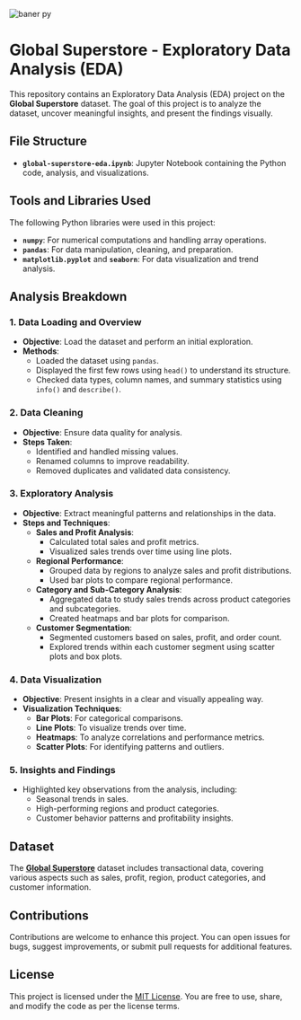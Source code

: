![baner py](https://github.com/user-attachments/assets/db3f9027-ede4-4d1b-b571-9056b5e5f312)
# Global Superstore - Exploratory Data Analysis (EDA)

This repository contains an Exploratory Data Analysis (EDA) project on the **Global Superstore** dataset. The goal of this project is to analyze the dataset, uncover meaningful insights, and present the findings visually.

## File Structure

- **`global-superstore-eda.ipynb`**: Jupyter Notebook containing the Python code, analysis, and visualizations.

## Tools and Libraries Used

The following Python libraries were used in this project:
- **`numpy`**: For numerical computations and handling array operations.
- **`pandas`**: For data manipulation, cleaning, and preparation.
- **`matplotlib.pyplot`** and **`seaborn`**: For data visualization and trend analysis.

## Analysis Breakdown

### 1. **Data Loading and Overview**
   - **Objective**: Load the dataset and perform an initial exploration.
   - **Methods**:
     - Loaded the dataset using `pandas`.
     - Displayed the first few rows using `head()` to understand its structure.
     - Checked data types, column names, and summary statistics using `info()` and `describe()`.

### 2. **Data Cleaning**
   - **Objective**: Ensure data quality for analysis.
   - **Steps Taken**:
     - Identified and handled missing values.
     - Renamed columns to improve readability.
     - Removed duplicates and validated data consistency.

### 3. **Exploratory Analysis**
   - **Objective**: Extract meaningful patterns and relationships in the data.
   - **Steps and Techniques**:
     - **Sales and Profit Analysis**:
       - Calculated total sales and profit metrics.
       - Visualized sales trends over time using line plots.
     - **Regional Performance**:
       - Grouped data by regions to analyze sales and profit distributions.
       - Used bar plots to compare regional performance.
     - **Category and Sub-Category Analysis**:
       - Aggregated data to study sales trends across product categories and subcategories.
       - Created heatmaps and bar plots for comparison.
     - **Customer Segmentation**:
       - Segmented customers based on sales, profit, and order count.
       - Explored trends within each customer segment using scatter plots and box plots.

### 4. **Data Visualization**
   - **Objective**: Present insights in a clear and visually appealing way.
   - **Visualization Techniques**:
     - **Bar Plots**: For categorical comparisons.
     - **Line Plots**: To visualize trends over time.
     - **Heatmaps**: To analyze correlations and performance metrics.
     - **Scatter Plots**: For identifying patterns and outliers.

### 5. **Insights and Findings**
   - Highlighted key observations from the analysis, including:
     - Seasonal trends in sales.
     - High-performing regions and product categories.
     - Customer behavior patterns and profitability insights.

## Dataset

The **[Global Superstore](https://www.kaggle.com/datasets/apoorvaappz/global-super-store-dataset)** dataset includes transactional data, covering various aspects such as sales, profit, region, product categories, and customer information.

## Contributions

Contributions are welcome to enhance this project. You can open issues for bugs, suggest improvements, or submit pull requests for additional features.

## License

This project is licensed under the [MIT License](LICENSE). You are free to use, share, and modify the code as per the license terms.
